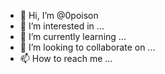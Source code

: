 - 👋 Hi, I’m @0poison
- 👀 I’m interested in ...
- 🌱 I’m currently learning ...
- 💞️ I’m looking to collaborate on ...
- 📫 How to reach me ...

<!---
0poison/0poison is a ✨ special ✨ repository because its `README.md` (this file) appears on your GitHub profile.
You can click the Preview link to take a look at your changes.
--->
